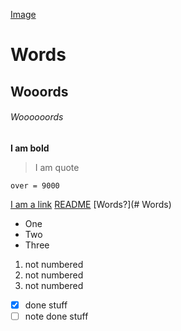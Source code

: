 [Image]("https://unsplash.com/photos/9zlTSybQKzY")
# Words
## Wooords
###### Woooooords
**I am bold**
> I am quote
```
over = 9000

```
[I am a link](apple.com)
[README](/readme.md)
[Words?](# Words)
- One
- Two
- Three
1. not numbered
2. not numbered
3. not numbered
- [x] done stuff
- [ ] note done stuff